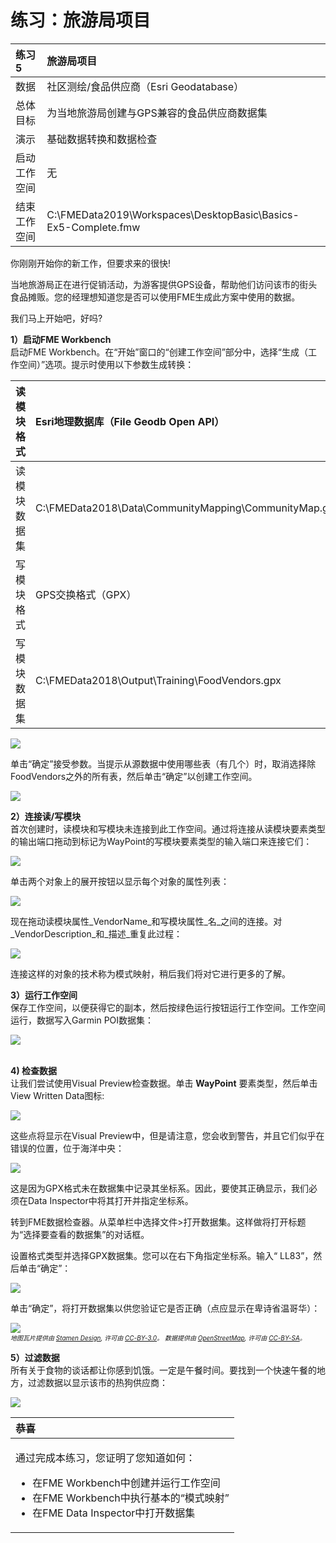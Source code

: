 <!--Exercise Section-->

# 练习：旅游局项目

|  练习5 |  旅游局项目 |
| :--- | :--- |
| 数据 | 社区测绘/食品供应商（Esri Geodatabase） |
| 总体目标 | 为当地旅游局创建与GPS兼容的食品供应商数据集 |
| 演示 | 基础数据转换和数据检查 |
| 启动工作空间 | 无 |
| 结束工作空间 | C:\FMEData2019\Workspaces\DesktopBasic\Basics-Ex5-Complete.fmw |

你刚刚开始你的新工作，但要求来的很快!

当地旅游局正在进行促销活动，为游客提供GPS设备，帮助他们访问该市的街头食品摊贩。您的经理想知道您是否可以使用FME生成此方案中使用的数据。

我们马上开始吧，好吗?

  
**1）启动FME Workbench**  
启动FME Workbench。在“开始”窗口的“创建工作空间”部分中，选择“生成（工作空间）”选项。提示时使用以下参数生成转换：

| 读模块格式 | Esri地理数据库（File Geodb Open API） |
| :--- | :--- |
| 读模块数据集 | C:\FMEData2018\Data\CommunityMapping\CommunityMap.gdb |
| 写模块格式 | GPS交换格式（GPX） |
| 写模块数据集 | C:\FMEData2018\Output\Training\FoodVendors.gpx |

![](./Images/Img1.241.Ex5.GenerateWorkspaceDialog.png)

单击“确定”接受参数。当提示从源数据中使用哪些表（有几个）时，取消选择除FoodVendors之外的所有表，然后单击“确定”以创建工作空间。

![](./Images/Img1.242.Ex5.SelectFTDialog.png)

  
**2）连接读/写模块**  
首次创建时，读模块和写模块未连接到此工作空间。通过将连接从读模块要素类型的输出端口拖动到标记为WayPoint的写模块要素类型的输入端口来连接它们：

![](./Images/Img1.243.Ex5.JoinFeatureTypes.png)

单击两个对象上的展开按钮以显示每个对象的属性列表：

![](./Images/Img1.244.Ex5.ExposeAttributes.png)

现在拖动读模块属性_VendorName_和写模块属性_名_之间的连接。对_VendorDescription_和_描述_重复此过程：

![](./Images/Img1.245.Ex5.JoinAttributes.png)

连接这样的对象的技术称为模式映射，稍后我们将对它进行更多的了解。

  
**3）运行工作空间**  
保存工作空间，以便获得它的副本，然后按绿色运行按钮运行工作空间。工作空间运行，数据写入Garmin POI数据集：

![](./Images/Img1.246.Ex5.LogWindow.png)


<br>**4) 检查数据**
<br>让我们尝试使用Visual Preview检查数据。单击 **WayPoint** 要素类型，然后单击View Written Data图标:

![](./Images/Img1.247.Ex5.ViewWrittenData.png)

这些点将显示在Visual Preview中，但是请注意，您会收到警告，并且它们似乎在错误的位置，位于海洋中央：

![](./Images/Img1.248.Ex5.UnknownCoordinateSystem.png)

这是因为GPX格式未在数据集中记录其坐标系。因此，要使其正确显示，我们必须在Data Inspector中将其打开并指定坐标系。

转到FME数据检查器。从菜单栏中选择文件>打开数据集。这样做将打开标题为“选择要查看的数据集”的对话框。

设置格式类型并选择GPX数据集。您可以在右下角指定坐标系。输入“ LL83”，然后单击“确定”：

![](./Images/Img1.249.Ex5.DISetCoordSys.png)

单击“确定”，将打开数据集以供您验证它是否正确（点应显示在卑诗省温哥华）：

![](./Images/Img1.250.Ex5.DIResults.png)
<br><span style="font-style:italic;font-size:x-small">地图瓦片提供由 <a href="https://stamen.com">Stamen Design</a>, 许可由 <a href="https://creativecommons.org/licenses/by/3.0">CC-BY-3.0</a>。 数据提供由 <a href="http://openstreetmap.org">OpenStreetMap</a>, 许可由 <a href="http://creativecommons.org/licenses/by-sa/3.0">CC-BY-SA</a>。

**5）过滤数据**  
所有关于食物的谈话都让你感到饥饿。一定是午餐时间。要找到一个快速午餐的地方，过滤数据以显示该市的热狗供应商：

![](./Images/Img1.251.Ex5.FilterHotDogsInDataInspector.png)

<table>
  <thead>
    <tr>
      <th style="text-align:left">恭喜</th>
    </tr>
  </thead>
  <tbody>
    <tr>
      <td style="text-align:left">
        <p>通过完成本练习，您证明了您知道如何：
          <br />
        </p>
        <ul>
          <li>在FME Workbench中创建并运行工作空间</li>
          <li>在FME Workbench中执行基本的“模式映射”</li>
          <li>在FME Data Inspector中打开数据集</li>
        </ul>
      </td>
    </tr>
  </tbody>
</table>
